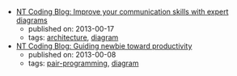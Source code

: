 * [NT Coding Blog: Improve your communication skills with expert diagrams](http://ntcoding.co.uk/blog/2013/02/improve-your-communication-skills-with.html)
    * published on: 2013-00-17
    * tags: [architecture](../tags/architecture.md), [diagram](../tags/diagram.md)
* [NT Coding Blog: Guiding newbie toward productivity](http://ntcoding.co.uk/blog/2013/01/guiding-newbie-toward-productivity.html)
    * published on: 2013-00-08
    * tags: [pair-programming](../tags/pair-programming.md), [diagram](../tags/diagram.md)
